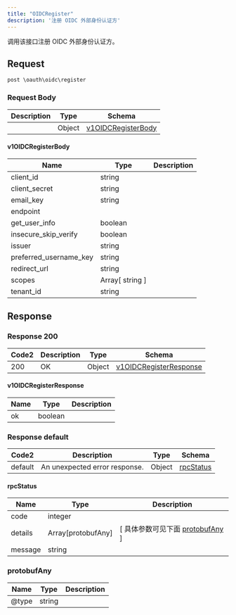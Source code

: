 ```yaml
---
title: "OIDCRegister"
description: '注册 OIDC 外部身份认证方'
---
```

调用该接口注册 OIDC 外部身份认证方。

## Request

```
post \oauth\oidc\register
```

### Request Body 
| Description | Type | Schema |
| ----------- | ------ | ------ |
|  | Object | [v1OIDCRegisterBody](#v1OIDCRegisterBody) |

#### v1OIDCRegisterBody

| Name | Type | Description | 
| ---- | ---- | ----------- |     
| client_id | string |  |      
| client_secret | string |  |      
| email_key | string |  |      
| endpoint |  |  |      
| get_user_info | boolean |  |      
| insecure_skip_verify | boolean |  |      
| issuer | string |  |      
| preferred_username_key | string |  |      
| redirect_url | string |  |         
| scopes | Array[ string ] |  |       
| tenant_id | string |  |   



## Response

### Response  200 
| Code2 | Description | Type | Schema |
| ---- | ----------- | ------ | ------ |
| 200 | OK | Object | [v1OIDCRegisterResponse](#v1OIDCRegisterResponse) |

#### v1OIDCRegisterResponse

| Name | Type | Description | 
| ---- | ---- | ----------- |     
| ok | boolean |  |   



### Response  default 
| Code2 | Description | Type | Schema |
| ---- | ----------- | ------ | ------ |
| default | An unexpected error response. | Object | [rpcStatus](#rpcStatus) |

#### rpcStatus

| Name | Type | Description | 
| ---- | ---- | ----------- |     
| code | integer |  |          
| details | Array[protobufAny] |  [ 具体参数可见下面 [protobufAny](#protobufAny) ] |       
| message | string |  |   

### protobufAny
| Name | Type | Description | 
| ---- | ---- | ----------- |     
| @type | string |  |   



